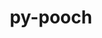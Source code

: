 ---
title: "py-pooch"
layout: cache
categories: [package, develop-2024-05-12]
meta: {"versions": ["1.7.0"], "compilers": ["gcc@=11.4.0", "gcc@=9.4.0", "oneapi@=2024.0.0"], "oss": ["ubuntu20.04", "ubuntu22.04"], "platforms": ["linux"], "targets": ["neoverse_v1", "neoverse_v2", "ppc64le", "x86_64_v3"], "stacks": ["e4s", "e4s-neoverse-v2", "e4s-neoverse_v1", "e4s-oneapi", "e4s-power", "root"], "num_specs": 5, "num_specs_by_stack": {"e4s-power": 1, "root": 5, "e4s-neoverse_v1": 1, "e4s-neoverse-v2": 1, "e4s": 1, "e4s-oneapi": 1}}
spec_details: [{"hash": "7ca2rsd6brfvg6l4zzcxp5hqieb3awld", "compiler": "gcc@=9.4.0", "versions": ["1.7.0"], "os": "ubuntu20.04", "platform": "linux", "target": "ppc64le", "variants": ["build_system=python_pip"], "stacks": ["e4s-power", "root"], "size": "-", "tarball": "https://binaries.spack.io/releases/develop-2024-05-12/build_cache/linux-ubuntu20.04-ppc64le/gcc-9.4.0/py-pooch-1.7.0/linux-ubuntu20.04-ppc64le-gcc-9.4.0-py-pooch-1.7.0-7ca2rsd6brfvg6l4zzcxp5hqieb3awld.spack"}, {"hash": "klig2qu42vu4xuk2zqbpsoknbww6o275", "compiler": "gcc@=11.4.0", "versions": ["1.7.0"], "os": "ubuntu22.04", "platform": "linux", "target": "neoverse_v1", "variants": ["build_system=python_pip"], "stacks": ["root", "e4s-neoverse_v1"], "size": "-", "tarball": "https://binaries.spack.io/releases/develop-2024-05-12/build_cache/linux-ubuntu22.04-neoverse_v1/gcc-11.4.0/py-pooch-1.7.0/linux-ubuntu22.04-neoverse_v1-gcc-11.4.0-py-pooch-1.7.0-klig2qu42vu4xuk2zqbpsoknbww6o275.spack"}, {"hash": "mw5u6w7ygofca5yl4c3nnxkwoebtk5os", "compiler": "gcc@=11.4.0", "versions": ["1.7.0"], "os": "ubuntu22.04", "platform": "linux", "target": "neoverse_v2", "variants": ["build_system=python_pip"], "stacks": ["e4s-neoverse-v2", "root"], "size": "-", "tarball": "https://binaries.spack.io/releases/develop-2024-05-12/build_cache/linux-ubuntu22.04-neoverse_v2/gcc-11.4.0/py-pooch-1.7.0/linux-ubuntu22.04-neoverse_v2-gcc-11.4.0-py-pooch-1.7.0-mw5u6w7ygofca5yl4c3nnxkwoebtk5os.spack"}, {"hash": "ebz7i2oz4r6ubo4tt4tzyq67kfxmwubr", "compiler": "gcc@=11.4.0", "versions": ["1.7.0"], "os": "ubuntu22.04", "platform": "linux", "target": "x86_64_v3", "variants": ["build_system=python_pip"], "stacks": ["e4s", "root"], "size": "-", "tarball": "https://binaries.spack.io/releases/develop-2024-05-12/build_cache/linux-ubuntu22.04-x86_64_v3/gcc-11.4.0/py-pooch-1.7.0/linux-ubuntu22.04-x86_64_v3-gcc-11.4.0-py-pooch-1.7.0-ebz7i2oz4r6ubo4tt4tzyq67kfxmwubr.spack"}, {"hash": "onp5hnqnyzxnoqq753tzsvrfdi4fes3n", "compiler": "oneapi@=2024.0.0", "versions": ["1.7.0"], "os": "ubuntu22.04", "platform": "linux", "target": "x86_64_v3", "variants": ["build_system=python_pip"], "stacks": ["root", "e4s-oneapi"], "size": "-", "tarball": "https://binaries.spack.io/releases/develop-2024-05-12/build_cache/linux-ubuntu22.04-x86_64_v3/oneapi-2024.0.0/py-pooch-1.7.0/linux-ubuntu22.04-x86_64_v3-oneapi-2024.0.0-py-pooch-1.7.0-onp5hnqnyzxnoqq753tzsvrfdi4fes3n.spack"}]
---